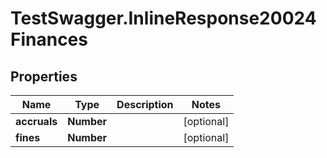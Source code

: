# TestSwagger.InlineResponse20024Finances

## Properties

Name | Type | Description | Notes
------------ | ------------- | ------------- | -------------
**accruals** | **Number** |  | [optional] 
**fines** | **Number** |  | [optional] 


